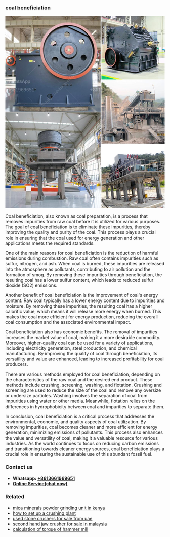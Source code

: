 <h3>coal beneficiation</h3><img src='1708332596.jpg' alt=''><p>Coal beneficiation, also known as coal preparation, is a process that removes impurities from raw coal before it is utilized for various purposes. The goal of coal beneficiation is to eliminate these impurities, thereby improving the quality and purity of the coal. This process plays a crucial role in ensuring that the coal used for energy generation and other applications meets the required standards.</p><p>One of the main reasons for coal beneficiation is the reduction of harmful emissions during combustion. Raw coal often contains impurities such as sulfur, nitrogen, and ash. When coal is burned, these impurities are released into the atmosphere as pollutants, contributing to air pollution and the formation of smog. By removing these impurities through beneficiation, the resulting coal has a lower sulfur content, which leads to reduced sulfur dioxide (SO2) emissions.</p><p>Another benefit of coal beneficiation is the improvement of coal's energy content. Raw coal typically has a lower energy content due to impurities and moisture. By removing these impurities, the resulting coal has a higher calorific value, which means it will release more energy when burned. This makes the coal more efficient for energy production, reducing the overall coal consumption and the associated environmental impact.</p><p>Coal beneficiation also has economic benefits. The removal of impurities increases the market value of coal, making it a more desirable commodity. Moreover, higher-quality coal can be used for a variety of applications, including electricity generation, steel production, and chemical manufacturing. By improving the quality of coal through beneficiation, its versatility and value are enhanced, leading to increased profitability for coal producers.</p><p>There are various methods employed for coal beneficiation, depending on the characteristics of the raw coal and the desired end product. These methods include crushing, screening, washing, and flotation. Crushing and screening are used to reduce the size of the coal and remove any oversize or undersize particles. Washing involves the separation of coal from impurities using water or other media. Meanwhile, flotation relies on the differences in hydrophobicity between coal and impurities to separate them.</p><p>In conclusion, coal beneficiation is a critical process that addresses the environmental, economic, and quality aspects of coal utilization. By removing impurities, coal becomes cleaner and more efficient for energy generation, minimizing emissions of pollutants. This process also enhances the value and versatility of coal, making it a valuable resource for various industries. As the world continues to focus on reducing carbon emissions and transitioning towards cleaner energy sources, coal beneficiation plays a crucial role in ensuring the sustainable use of this abundant fossil fuel.</p><h3>Contact us</h3><ul><li><strong>Whatsapp:&nbsp;<a href="https://wa.me/8613661969651">+8613661969651</a></strong></li><li><a href="https://swt.shibang-china.com/?git&amp;zhl&amp;coal beneficiation"><strong>Online Service(chat now)</strong></a></li></ul><h3>Related</h3><ul><li><a href='mica minerals powder grinding unit in kenya.md'>mica minerals powder grinding unit in kenya</a></li><li><a href='how to set up a crushing plant.md'>how to set up a crushing plant</a></li><li><a href='used stone crushers for sale from uae.md'>used stone crushers for sale from uae</a></li><li><a href='second hand jaw crusher for sale in malaysia.md'>second hand jaw crusher for sale in malaysia</a></li><li><a href='calculation of torque of hammer mill.md'>calculation of torque of hammer mill</a></li></ul>